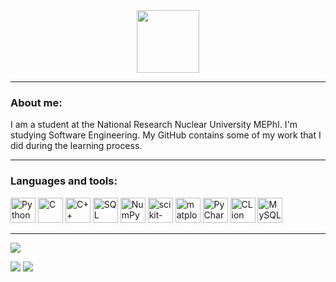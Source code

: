 <div id="header" align="center">
  <img src="https://media.giphy.com/media/v1.Y2lkPWVjZjA1ZTQ3dnhoczZudmNreWJua3h0N3M0YWdoZ2hlYmJnN3luZmR5ZmNvNDBtbCZlcD12MV9zdGlja2Vyc19zZWFyY2gmY3Q9cw/quALgNVngLyPR46keH/giphy.gif" width="100"/>
</div>

---

### About me:

I am a student at the National Research Nuclear University MEPhI.
I'm studying Software Engineering.
My GitHub contains some of my work that I did during the learning process.

---

### Languages and tools:
<img src="https://cdn.jsdelivr.net/gh/devicons/devicon@latest/icons/python/python-original.svg" title="Python" width="40"/> <img src="https://cdn.jsdelivr.net/gh/devicons/devicon@latest/icons/c/c-original.svg" title="C" width="40"/> <img src="https://cdn.jsdelivr.net/gh/devicons/devicon@latest/icons/cplusplus/cplusplus-original.svg" title="C++" width="40"/> <img src="https://cdn.jsdelivr.net/gh/devicons/devicon@latest/icons/azuresqldatabase/azuresqldatabase-original.svg" title="SQL" width="40"/> <img src="https://cdn.jsdelivr.net/gh/devicons/devicon@latest/icons/numpy/numpy-original.svg" title="NumPy" width="40"/> <img src="https://cdn.jsdelivr.net/gh/devicons/devicon@latest/icons/scikitlearn/scikitlearn-original.svg" title="scikit-learn" width="40"/> <img src="https://cdn.jsdelivr.net/gh/devicons/devicon@latest/icons/matplotlib/matplotlib-original.svg" title="matplotlib" width="40"/> <img src="https://cdn.jsdelivr.net/gh/devicons/devicon@latest/icons/pycharm/pycharm-original.svg" title="PyCharm" width="40"/> <img src="https://cdn.jsdelivr.net/gh/devicons/devicon@latest/icons/clion/clion-original.svg" title="CLion" width="40"/> <img src="https://cdn.jsdelivr.net/gh/devicons/devicon@latest/icons/mysql/mysql-original.svg" title="MySQL" width="40"/> 

---

![](http://github-profile-summary-cards.vercel.app/api/cards/profile-details?username=Annarepk&theme=noctis_minimus)

![](http://github-profile-summary-cards.vercel.app/api/cards/stats?username=Annarepk&theme=noctis_minimus) ![](http://github-profile-summary-cards.vercel.app/api/cards/repos-per-language?username=AnnaRepk&theme=noctis_minimus)
